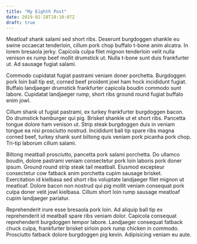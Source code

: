 ```yaml
---
title: "My Eighth Post"
date: 2019-02-28T18:10:07Z
draft: true
---
```


Meatloaf shank salami sed short ribs. Deserunt burgdoggen shankle eu
swine occaecat tenderloin, cillum pork chop buffalo t-bone anim alcatra.
In lorem bresaola jerky. Capicola culpa filet mignon tenderloin velit
nulla venison ex rump beef mollit drumstick ut. Nulla t-bone sunt duis
frankfurter ut. Ad sausage fugiat salami.

Commodo cupidatat fugiat pastrami veniam doner porchetta. Burgdoggen
pork loin ball tip est, corned beef proident jowl ham hock incididunt
fugiat. Buffalo landjaeger drumstick frankfurter capicola boudin commodo
sunt labore. Cupidatat landjaeger rump, short ribs ground round fugiat
buffalo enim jowl.

Cillum shank ut fugiat pastrami, ex turkey frankfurter burgdoggen bacon.
Do drumstick hamburger qui pig. Brisket shankle ut et short ribs.
Pancetta tongue dolore ham venison ut. Strip steak burgdoggen duis in
veniam tongue ea nisi prosciutto nostrud. Incididunt ball tip spare ribs
magna corned beef, turkey shank sunt biltong quis veniam pork picanha
pork chop. Tri-tip laborum cillum salami.

Biltong meatball prosciutto, pancetta pork salami porchetta. Do ullamco
boudin, dolore pastrami veniam consectetur pork loin laboris pork doner
ipsum. Ground round strip steak tail meatball. Eiusmod excepteur
consectetur cow fatback anim porchetta cupim sausage brisket.
Exercitation id kielbasa sed short ribs voluptate landjaeger filet
mignon ut meatloaf. Dolore bacon non nostrud qui pig mollit veniam
consequat pork culpa doner velit jowl kielbasa. Cillum short loin rump
sausage meatloaf cupim landjaeger pariatur.

Reprehenderit irure esse bresaola pork loin. Ad aliquip ball tip ex
reprehenderit id meatball spare ribs veniam dolor. Capicola consequat
reprehenderit burgdoggen tempor labore. Landjaeger consequat fatback
chuck culpa, frankfurter brisket sirloin pork rump chicken in commodo.
Prosciutto fatback dolore burgdoggen pig kevin. Adipisicing veniam eu
aute.
